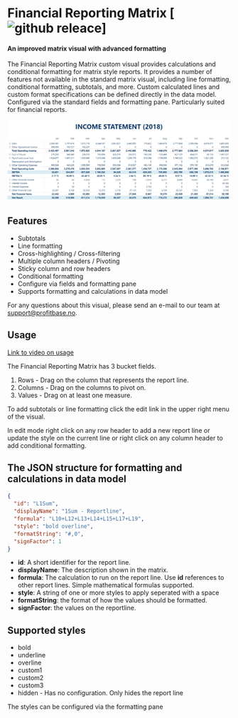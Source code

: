# Financial Reporting Matrix [![github releace](https://img.shields.io/github/release/Profitbase/PowerBI-visuals-FinancialReportingMatrix.svg)]

#### An improved matrix visual with advanced formatting

The Financial Reporting Matrix custom visual provides calculations and conditional formatting for matrix style reports. It provides a number of features not available in the standard matrix visual, including line formatting, conditional formatting, subtotals, and more. Custom calculated lines and custom format specifications can be defined directly in the data model. Configured via the standard fields and formatting pane. Particularly suited for financial reports.

![](./assets/Demo_Screenshot.png?raw=true)

## Features

- Subtotals
- Line formatting
- Cross-highlighting / Cross-filtering
- Multiple column headers / Pivoting
- Sticky column and row headers
- Conditional formatting
- Configure via fields and formatting pane
- Supports formatting and calculations in data model

For any questions about this visual, please send an e-mail to our team at support@profitbase.no.

## Usage

[Link to video on usage](./assets/usage.mp4)

The Financial Reporting Matrix has 3 bucket fields.

1. Rows - Drag on the column that represents the report line.
2. Columns - Drag on the columns to pivot on.
3. Values - Drag on at least one measure.

To add subtotals or line formatting click the edit link in the upper right menu of the visual.

In edit mode right click on any row header to add a new report line or update the style on the current line or right click on any column header to add conditional formatting.

## The JSON structure for formatting and calculations in data model

```json
{
  "id": "L1Sum",
  "displayName": "1Sum - Reportline",
  "formula": "L10+L12+L13+L14+L15+L17+L19",
  "style": "bold overline",
  "formatString": "#,0",
  "signFactor": 1
}
```

- **id**: A short identifier for the report line.
- **displayName**: The description shown in the matrix.
- **formula**: The calculation to run on the report line. Use **id** references to other report lines. Simple mathematical formulas supported.
- **style**: A string of one or more styles to apply seperated with a space
- **formatString**: the format of how the values should be formatted.
- **signFactor**: the values on the reportline.

## Supported styles

- bold
- underline
- overline
- custom1
- custom2
- custom3
- hidden - Has no configuration. Only hides the report line

The styles can be configured via the formatting pane
